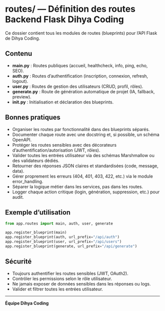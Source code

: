 # routes/ — Définition des routes Backend Flask Dihya Coding

Ce dossier contient tous les modules de routes (blueprints) pour l’API Flask de Dihya Coding.

## Contenu

- **main.py** : Routes publiques (accueil, healthcheck, info, ping, echo, SEO).
- **auth.py** : Routes d’authentification (inscription, connexion, refresh, logout).
- **user.py** : Routes de gestion des utilisateurs (CRUD, profil, rôles).
- **generate.py** : Route de génération automatique de projet (IA, fallback, preview).
- **__init__.py** : Initialisation et déclaration des blueprints.

## Bonnes pratiques

- Organiser les routes par fonctionnalité dans des blueprints séparés.
- Documenter chaque route avec une docstring et, si possible, un schéma OpenAPI.
- Protéger les routes sensibles avec des décorateurs d’authentification/autorisation (JWT, rôles).
- Valider toutes les entrées utilisateur via des schémas Marshmallow ou des validateurs dédiés.
- Retourner des réponses JSON claires et standardisées (code, message, data).
- Gérer proprement les erreurs (404, 401, 403, 422, etc.) via le module error_handling.
- Séparer la logique métier dans les services, pas dans les routes.
- Logger chaque action critique (login, génération, suppression, etc.) pour audit.

## Exemple d’utilisation

```python
from app.routes import main, auth, user, generate

app.register_blueprint(main)
app.register_blueprint(auth, url_prefix="/api/auth")
app.register_blueprint(user, url_prefix="/api/users")
app.register_blueprint(generate, url_prefix="/api/generate")
```

## Sécurité

- Toujours authentifier les routes sensibles (JWT, OAuth2).
- Contrôler les permissions selon le rôle utilisateur.
- Ne jamais exposer de données sensibles dans les réponses ou logs.
- Valider et filtrer toutes les entrées utilisateur.

---

**Équipe Dihya Coding**